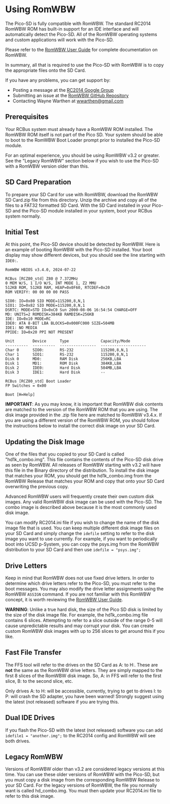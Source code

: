 # Using RomWBW

The Pico-SD is fully compatible with RomWBW.  The standard RC2014 RomWBW ROM has
built-in support for an IDE interface and will automatically detect the Pico-SD.
All of the RomWBW operating systems and custom applications will work with the
Pico-SD.

Please refer to the
[RomWBW User Guide](https://github.com/wwarthen/RomWBW/blob/master/Doc/RomWBW%20User%20Guide.pdf)
for complete documentation on RomWBW.

In summary, all that is required to use the Pico-SD with RomWBW is to copy the
appropriate files onto the SD Card.

If you have any problems, you can get support by:

- Posting a message at the [RC2014 Google Group](https://groups.google.com/g/rc2014-z80)
- Submitting an issue at the [RomWBW GitHub Repository](https://github.com/wwarthen/RomWBW)
- Contacting Wayne Warthen at wwarthen@gmail.com

## Prerequisites

Your RCBus system must already have a RomWBW ROM installed.  The RomWBW
ROM itself is not part of the Pico SD.  Your system should be able to boot to the RomWBW
Boot Loader prompt prior to installed the Pico-SD module.

For an optimal experience, you should be using RomWBW v3.2 or greater.  See the "Legacy RomWBW"
section below if you wish to use the Pico-SD with a RomWBW version older than this.

## SD Card Preparation

To prepare your SD Card for use with RomWBW, download the RomWBW SD Card.zip file
from this directory.  Unzip the archive and copy all of the files to a FAT32 formatted
SD Card.  With the SD Card installed in your Pico-SD and the Pico-SD module installed
in your system, boot your RCBus system normally.

## Initial Test

At this point, the Pico-SD device should be detected by RomWBW.  Here is an example
of booting RomWBW with the Pico-SD installed.  Your boot display may show different
devices, but you should see the line starting with `IDE0:`.

```
RomWBW HBIOS v3.4.0, 2024-07-22

RCBus [RCZ80_std] Z80 @ 7.372MHz
0 MEM W/S, 1 I/O W/S, INT MODE 1, Z2 MMU
512KB ROM, 512KB RAM, HEAP=0x0F60, RTCDEF=0x20
ROM VERIFY: 00 00 00 00 PASS

SIO0: IO=0x80 SIO MODE=115200,8,N,1
SIO1: IO=0x82 SIO MODE=115200,8,N,1
DSRTC: MODE=STD IO=0xC0 Sun 2000-08-06 16:54:54 CHARGE=OFF
MD: UNITS=2 ROMDISK=384KB RAMDISK=256KB
IDE: IO=0x10 MODE=RC
IDE0: ATA 8-BIT LBA BLOCKS=0x000FC000 SIZE=504MB
IDE1: NO MEDIA
PPIDE: IO=0x20 PPI NOT PRESENT

Unit        Device      Type              Capacity/Mode
----------  ----------  ----------------  --------------------
Char 0      SIO0:       RS-232            115200,8,N,1
Char 1      SIO1:       RS-232            115200,8,N,1
Disk 0      MD0:        RAM Disk          256KB,LBA
Disk 1      MD1:        ROM Disk          384KB,LBA
Disk 2      IDE0:       Hard Disk         504MB,LBA
Disk 3      IDE1:       Hard Disk         --

RCBus [RCZ80_std] Boot Loader
FP Switches = 0x00

Boot [H=Help]
```

**IMPORTANT**: As you may know, it is important that RomWBW disk contents are
matched to the version of the RomWBW ROM that you are using.  The disk image
provided in the .zip file here are matched to RomWBW v3.4.x.  If you are using
a different version of the RomWBW ROM, you should follow the instructions
below to install the correct disk image on your SD Card.

## Updating the Disk Image

One of the files that you copied to your SD Card is called "hd1k_combo.img".
This file contains the contents of the Pico-SD disk drive as seen by RomWBW.
All releases of RomWBW starting with v3.2 will have this file in the Binary
directory of the distribution.  To install the disk image that matches your
ROM, you should get the hd1k_combo.img from the RomWBW Release that
matches your ROM and copy that onto your SD Card overwriting the previous
copy.

Advanced RomWBW users will frequently create their own custom
disk images.  Any valid RomWBW disk image can be used with the Pico-SD.
The combo image is described above because it is the most commonly used
disk image.

You can modify RC2014.ini file if you wish to change the name of the
disk image file that is used.  You can keep multiple
different disk image files on your SD Card and simply change the
`idefile` setting to refer to the disk image you want to use currently.
For example, if you want to periodically boot into UCSD p-System,
you can copy the psys.img from the RomWBW distribution to your SD
Card and then use `idefile = "psys.img";`


## Drive Letters

Keep in mind that RomWBW does not use fixed drive letters.  In order to
determine which drive letters refer to the Pico-SD, you must refer to
the boot messages.  You may also modify the drive letter assignments
using the RomWBW `ASSIGN` command.  If you are not familiar with this
RomWBW concept, it is worth reviewing the
[RomWBW User Guide](https://github.com/wwarthen/RomWBW/blob/master/Doc/RomWBW%20User%20Guide.pdf).

**WARNING**: Unlike a true hard disk, the size of the Pico SD disk is
limited by the size of the disk image file.  For example, the
hd1k_combo.img file contains 6 slices.  Attempting to refer to a
slice outside of the range 0-5 will cause unpredictable results
and may corrupt your disk.  You can create custom RomWBW disk
images with up to 256 slices to get around this if you like.

## Fast File Transfer

The FFS tool will refer to the drives on the SD Card as A: to H:.  These
are **not** the same as the RomWBW drive letters.  They are simply mapped
to the first 8 slices of the RomWBW disk image.  So, A: in FFS will refer
to the first slice, B: to the second slice, etc.

Only drives A: to H: will be accessible, currently, trying to get to drives
I: to P: will crash the SD adapter, you have been warned!
Strongly suggest using the latest (not released) software if you are trying this.

## Dual IDE Drives

If you flash the Pico-SD  with the latest (not released) software you can add 
`idefile1 = "another.img";` to the RC2014 config and RomWBW will see both
drives.

## Legacy RomWBW

Versions of RomWBW older than v3.2 are considered legacy versions at this time.
You can use these older versions of RomWBW with the Pico-SD, but you must copy
a disk image from the corresponding RomWBW Release to your SD Card.  For the
legacy versions of RomWBW, the file you normally want is called hd_combo.img.
You must then update your RC2014.ini file to refer to this disk image.
